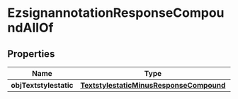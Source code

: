 
# EzsignannotationResponseCompoundAllOf

## Properties
Name | Type | Description | Notes
------------ | ------------- | ------------- | -------------
**objTextstylestatic** | [**TextstylestaticMinusResponseCompound**](TextstylestaticMinusResponseCompound.md) |  |  [optional]



